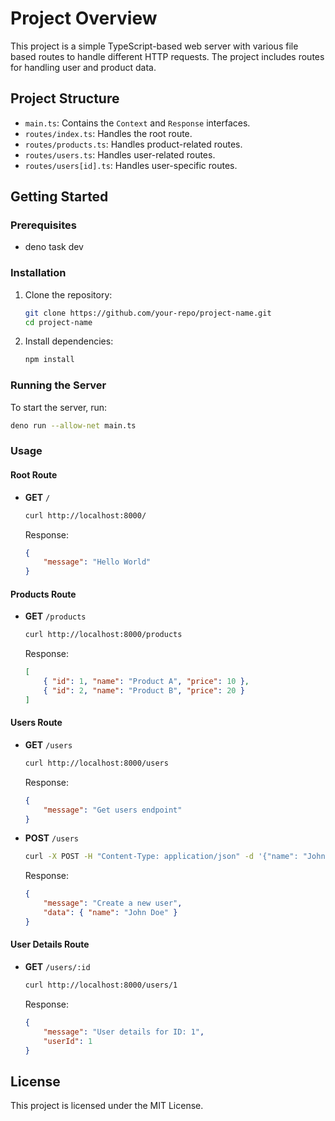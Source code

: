 # Project Overview

This project is a simple TypeScript-based web server with various file based routes to handle different HTTP requests. The project includes routes for handling user and product data.

## Project Structure

- `main.ts`: Contains the `Context` and `Response` interfaces.
- `routes/index.ts`: Handles the root route.
- `routes/products.ts`: Handles product-related routes.
- `routes/users.ts`: Handles user-related routes.
- `routes/users[id].ts`: Handles user-specific routes.

## Getting Started

### Prerequisites

- deno task dev

### Installation

1. Clone the repository:
    ```sh
    git clone https://github.com/your-repo/project-name.git
    cd project-name
    ```

2. Install dependencies:
    ```sh
    npm install
    ```

### Running the Server

To start the server, run:
```sh
deno run --allow-net main.ts
```

### Usage

#### Root Route

- **GET** `/`
    ```sh
    curl http://localhost:8000/
    ```
  Response:
    ```json
    {
        "message": "Hello World"
    }
    ```

#### Products Route

- **GET** `/products`
    ```sh
    curl http://localhost:8000/products
    ```
  Response:
    ```json
    [
        { "id": 1, "name": "Product A", "price": 10 },
        { "id": 2, "name": "Product B", "price": 20 }
    ]
    ```

#### Users Route

- **GET** `/users`
    ```sh
    curl http://localhost:8000/users
    ```
  Response:
    ```json
    {
        "message": "Get users endpoint"
    }
    ```

- **POST** `/users`
    ```sh
    curl -X POST -H "Content-Type: application/json" -d '{"name": "John Doe"}' http://localhost:8000/users
    ```
  Response:
    ```json
    {
        "message": "Create a new user",
        "data": { "name": "John Doe" }
    }
    ```

#### User Details Route

- **GET** `/users/:id`
    ```sh
    curl http://localhost:8000/users/1
    ```
  Response:
    ```json
    {
        "message": "User details for ID: 1",
        "userId": 1
    }
    ```

## License

This project is licensed under the MIT License.
